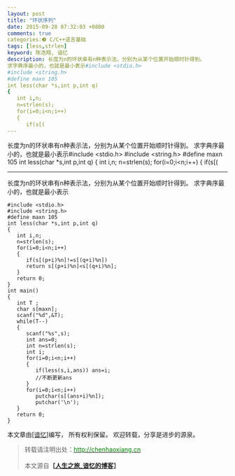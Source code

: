 ```yaml
---
layout: post
title: "环状序列"
date: 2015-09-28 07:32:03 +0800
comments: true
categories:❸ C/C++语言基础
tags: [less,strlen]
keyword: 陈浩翔, 谙忆
description: 长度为n的环状串有n种表示法，分别为从某个位置开始顺时针得到。 
求字典序最小的，也就是最小表示#include <stdio.h>
#include <string.h>
#define maxn 105
int less(char *s,int p,int q)
{
   int i,n;
   n=strlen(s);
   for(i=0;i<n;i++)
   {
      if(s[( 
---
```



长度为n的环状串有n种表示法，分别为从某个位置开始顺时针得到。 
求字典序最小的，也就是最小表示#include <stdio.h>
#include <string.h>
#define maxn 105
int less(char *s,int p,int q)
{
   int i,n;
   n=strlen(s);
   for(i=0;i<n;i++)
   {
      if(s[(
<!-- more -->
----------

长度为n的环状串有n种表示法，分别为从某个位置开始顺时针得到。
求字典序最小的，也就是最小表示

```
#include <stdio.h>
#include <string.h>
#define maxn 105
int less(char *s,int p,int q)
{
   int i,n;
   n=strlen(s);
   for(i=0;i<n;i++)
   {
      if(s[(p+i)%n]!=s[(q+i)%n])
      return s[(p+i)%n]<s[(q+i)%n];
   }
   return 0;
}
int main()
{
   int T ;
   char s[maxn];
   scanf("%d",&T);
   while(T--)
   {
      scanf("%s",s);
      int ans=0;
      int n=strlen(s);
      int i;
      for(i=0;i<n;i++)
      {
         if(less(s,i,ans)) ans=i;
         //不断更新ans
      }
      for(i=0;i<n;i++)
         putchar(s[(ans+i)%n]);
         putchar('\n');
   }
   return 0;
}
```

本文章由<a href="http://chenhaoxiang.cn/">[谙忆]</a>编写， 所有权利保留。 
欢迎转载，分享是进步的源泉。
<blockquote cite='陈浩翔'>
<p background-color='#D3D3D3'>转载请注明出处：<a href='http://chenhaoxiang.cn'><font color="green">http://chenhaoxiang.cn</font></a><br><br>
本文源自<strong>【<a href='http://chenhaoxiang.cn' target='_blank'>人生之旅_谙忆的博客</a>】</strong></p>
</blockquote>
